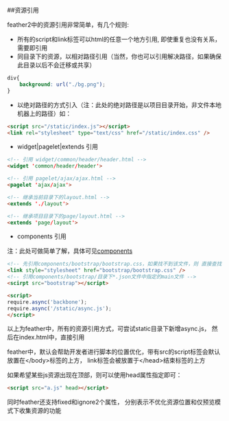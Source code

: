 ##资源引用

feather2中的资源引用非常简单，有几个规则:

* 所有的script和link标签可以html的任意一个地方引用, 即使重复也没有关系， 需要即引用
* 同目录下的资源，以相对路径引用（当然，你也可以引用解决路径，如果确保此目录以后不会迁移或共享）

```css
div{
    background: url("./bg.png");
}
```

* 以绝对路径的方式引入（注：此处的绝对路径是以项目目录开始，非文件本地机器上的路径）如：

```html
<script src="/static/index.js"></script>
<link rel="stylesheet" type="text/css" href="/static/index.css" />
```

* widget|pagelet|extends 引用

```html
<!-- 引用 widget/common/header/header.html -->
<widget 'common/header/header'> 

<!-- 引用 pagelet/ajax/ajax.html -->
<pagelet 'ajax/ajax'>

<!-- 继承当前目录下的layout.html -->
<extends './layout'>

<!-- 继承项目目录下的page/layout.html -->
<extends 'page/layout'>
```

* components 引用

注：此处可做简单了解，具体可见[components]()


```html
<!-- 先引用components/bootstrap/bootstrap.css，如果找不到该文件，则 直接查找 bootstrap/bootstrap.css文件 -->
<link style="stylesheet" href="bootstrap/bootstrap.css" />
<!-- 引用components/bootstrap/目录下*.json文件中指定的main文件 -->
<scirpt src="bootstrap"></script>

<script>
require.async('backbone');
require.async('/static/async.js');
</script>
```

以上为feather中，所有的资源引用方式，可尝试static目录下新增async.js， 然后在index.html中，直接引用

feather中，默认会帮助开发者进行脚本的位置优化，带有src的script标签会默认放置在<\/body>标签的上方， link标签会被放置于<\/head>结束标签的上方

如果希望某些js资源出现在顶部，则可以使用head属性指定即可：

```html
<script src="a.js" head></script>
```

同时feather还支持fixed和ignore2个属性， 分别表示不优化资源位置和仅预览模式下收集资源的功能
